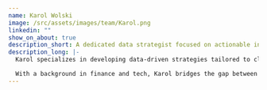 ```yaml
---
name: Karol Wolski
image: /src/assets/images/team/Karol.png
linkedin: ""
show_on_about: true
description_short: A dedicated data strategist focused on actionable insights and innovative data-driven solutions.
description_long: |-
  Karol specializes in developing data-driven strategies tailored to client goals. His keen analytical skills turn raw data into powerful insights.

  With a background in finance and tech, Karol bridges the gap between complex data sets and meaningful business decisions.
---
```

